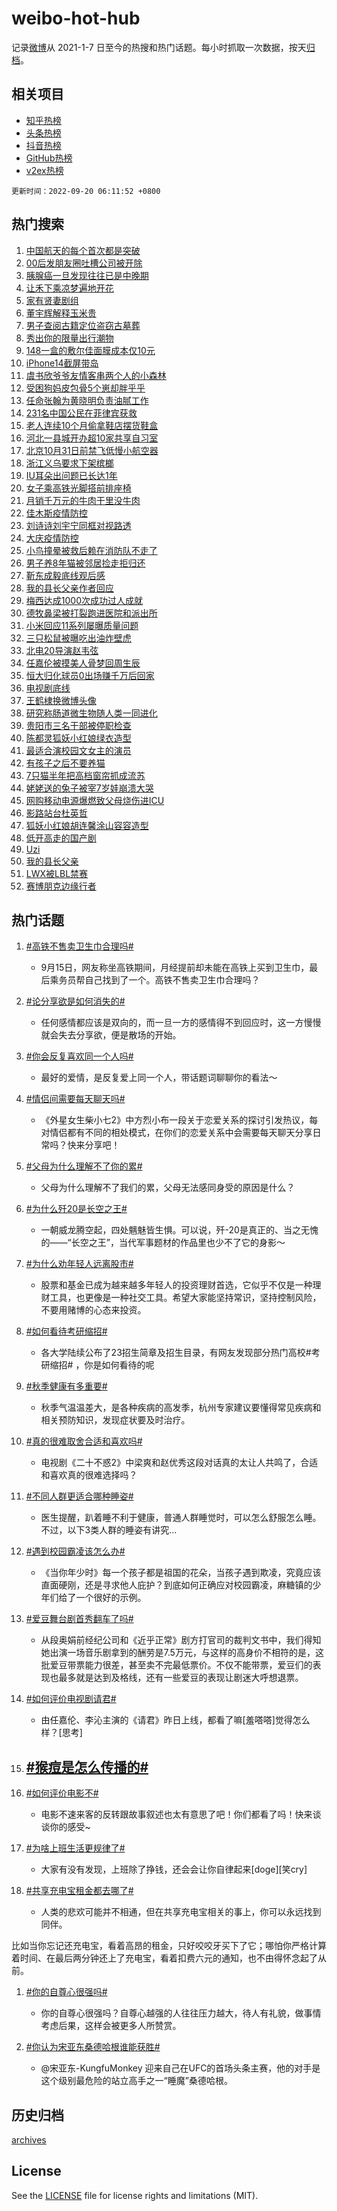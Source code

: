 # weibo-hot-hub

记录[微博](https://www.weibo.com)从 2021-1-7 日至今的热搜和热门话题。每小时抓取一次数据，按天[归档](archives)。

## 相关项目

- [知乎热榜](https://github.com/lonnyzhang423/zhihu-hot-hub)
- [头条热榜](https://github.com/lonnyzhang423/toutiao-hot-hub)
- [抖音热榜](https://github.com/lonnyzhang423/douyin-hot-hub)
- [GitHub热榜](https://github.com/lonnyzhang423/github-hot-hub)
- [v2ex热榜](https://github.com/lonnyzhang423/v2ex-hot-hub)


`更新时间：2022-09-20 06:11:52 +0800`

## 热门搜索

1. [中国航天的每个首次都是突破](https://m.weibo.cn/search?containerid=100103type%3D1%26t%3D10%26q%3D%23%E4%B8%AD%E5%9B%BD%E8%88%AA%E5%A4%A9%E7%9A%84%E6%AF%8F%E4%B8%AA%E9%A6%96%E6%AC%A1%E9%83%BD%E6%98%AF%E7%AA%81%E7%A0%B4%23&stream_entry_id=51&isnewpage=1&extparam=seat%3D1%26dgr%3D0%26cate%3D10103%26filter_type%3Drealtimehot%26pos%3D0%26c_type%3D51%26display_time%3D1663625511%26pre_seqid%3D16636255115120234776356&luicode=10000011&lfid=106003type%253D25%2526t%253D3%2526disable_hot%253D1%2526filter_type%253Drealtimehot)
1. [00后发朋友圈吐槽公司被开除](https://m.weibo.cn/search?containerid=100103type%3D1%26t%3D10%26q%3D%2300%E5%90%8E%E5%8F%91%E6%9C%8B%E5%8F%8B%E5%9C%88%E5%90%90%E6%A7%BD%E5%85%AC%E5%8F%B8%E8%A2%AB%E5%BC%80%E9%99%A4%23&stream_entry_id=31&isnewpage=1&extparam=seat%3D1%26dgr%3D0%26cate%3D0%26flag%3D0%26band_rank%3D1%26filter_type%3Drealtimehot%26pos%3D0%26lcate%3D5001%26q%3D%252300%25E5%2590%258E%25E5%258F%2591%25E6%259C%258B%25E5%258F%258B%25E5%259C%2588%25E5%2590%2590%25E6%25A7%25BD%25E5%2585%25AC%25E5%258F%25B8%25E8%25A2%25AB%25E5%25BC%2580%25E9%2599%25A4%2523%26c_type%3D31%26realpos%3D1%26display_time%3D1663625511%26pre_seqid%3D16636255115120234776356&luicode=10000011&lfid=106003type%253D25%2526t%253D3%2526disable_hot%253D1%2526filter_type%253Drealtimehot)
1. [胰腺癌一旦发现往往已是中晚期](https://m.weibo.cn/search?containerid=100103type%3D1%26t%3D10%26q%3D%23%E8%83%B0%E8%85%BA%E7%99%8C%E4%B8%80%E6%97%A6%E5%8F%91%E7%8E%B0%E5%BE%80%E5%BE%80%E5%B7%B2%E6%98%AF%E4%B8%AD%E6%99%9A%E6%9C%9F%23&stream_entry_id=31&isnewpage=1&extparam=seat%3D1%26dgr%3D0%26cate%3D0%26flag%3D0%26band_rank%3D2%26filter_type%3Drealtimehot%26pos%3D1%26lcate%3D5001%26q%3D%2523%25E8%2583%25B0%25E8%2585%25BA%25E7%2599%258C%25E4%25B8%2580%25E6%2597%25A6%25E5%258F%2591%25E7%258E%25B0%25E5%25BE%2580%25E5%25BE%2580%25E5%25B7%25B2%25E6%2598%25AF%25E4%25B8%25AD%25E6%2599%259A%25E6%259C%259F%2523%26c_type%3D31%26realpos%3D2%26display_time%3D1663625511%26pre_seqid%3D16636255115120234776356&luicode=10000011&lfid=106003type%253D25%2526t%253D3%2526disable_hot%253D1%2526filter_type%253Drealtimehot)
1. [让禾下乘凉梦遍地开花](https://m.weibo.cn/search?containerid=100103type%3D1%26t%3D10%26q%3D%23%E8%AE%A9%E7%A6%BE%E4%B8%8B%E4%B9%98%E5%87%89%E6%A2%A6%E9%81%8D%E5%9C%B0%E5%BC%80%E8%8A%B1%23&stream_entry_id=31&isnewpage=1&extparam=seat%3D1%26dgr%3D0%26cate%3D0%26flag%3D0%26band_rank%3D3%26filter_type%3Drealtimehot%26pos%3D2%26lcate%3D5001%26q%3D%2523%25E8%25AE%25A9%25E7%25A6%25BE%25E4%25B8%258B%25E4%25B9%2598%25E5%2587%2589%25E6%25A2%25A6%25E9%2581%258D%25E5%259C%25B0%25E5%25BC%2580%25E8%258A%25B1%2523%26c_type%3D31%26realpos%3D3%26display_time%3D1663625511%26pre_seqid%3D16636255115120234776356&luicode=10000011&lfid=106003type%253D25%2526t%253D3%2526disable_hot%253D1%2526filter_type%253Drealtimehot)
1. [家有贤妻剧组](https://m.weibo.cn/search?containerid=100103type%3D1%26t%3D10%26q%3D%E5%AE%B6%E6%9C%89%E8%B4%A4%E5%A6%BB%E5%89%A7%E7%BB%84&stream_entry_id=31&isnewpage=1&extparam=seat%3D1%26dgr%3D0%26cate%3D0%26flag%3D1%26band_rank%3D4%26filter_type%3Drealtimehot%26pos%3D3%26lcate%3D5001%26q%3D%25E5%25AE%25B6%25E6%259C%2589%25E8%25B4%25A4%25E5%25A6%25BB%25E5%2589%25A7%25E7%25BB%2584%26c_type%3D31%26realpos%3D4%26display_time%3D1663625511%26pre_seqid%3D16636255115120234776356&luicode=10000011&lfid=106003type%253D25%2526t%253D3%2526disable_hot%253D1%2526filter_type%253Drealtimehot)
1. [董宇辉解释玉米贵](https://m.weibo.cn/search?containerid=100103type%3D1%26t%3D10%26q%3D%23%E8%91%A3%E5%AE%87%E8%BE%89%E8%A7%A3%E9%87%8A%E7%8E%89%E7%B1%B3%E8%B4%B5%23&stream_entry_id=31&isnewpage=1&extparam=seat%3D1%26dgr%3D0%26cate%3D0%26flag%3D0%26band_rank%3D5%26filter_type%3Drealtimehot%26pos%3D4%26lcate%3D5001%26q%3D%2523%25E8%2591%25A3%25E5%25AE%2587%25E8%25BE%2589%25E8%25A7%25A3%25E9%2587%258A%25E7%258E%2589%25E7%25B1%25B3%25E8%25B4%25B5%2523%26c_type%3D31%26realpos%3D5%26display_time%3D1663625511%26pre_seqid%3D16636255115120234776356&luicode=10000011&lfid=106003type%253D25%2526t%253D3%2526disable_hot%253D1%2526filter_type%253Drealtimehot)
1. [男子查阅古籍定位盗窃古墓葬](https://m.weibo.cn/search?containerid=100103type%3D1%26t%3D10%26q%3D%23%E7%94%B7%E5%AD%90%E6%9F%A5%E9%98%85%E5%8F%A4%E7%B1%8D%E5%AE%9A%E4%BD%8D%E7%9B%97%E7%AA%83%E5%8F%A4%E5%A2%93%E8%91%AC%23&stream_entry_id=31&isnewpage=1&extparam=seat%3D1%26dgr%3D0%26cate%3D0%26flag%3D0%26band_rank%3D6%26filter_type%3Drealtimehot%26pos%3D5%26lcate%3D5001%26q%3D%2523%25E7%2594%25B7%25E5%25AD%2590%25E6%259F%25A5%25E9%2598%2585%25E5%258F%25A4%25E7%25B1%258D%25E5%25AE%259A%25E4%25BD%258D%25E7%259B%2597%25E7%25AA%2583%25E5%258F%25A4%25E5%25A2%2593%25E8%2591%25AC%2523%26c_type%3D31%26realpos%3D6%26display_time%3D1663625511%26pre_seqid%3D16636255115120234776356&luicode=10000011&lfid=106003type%253D25%2526t%253D3%2526disable_hot%253D1%2526filter_type%253Drealtimehot)
1. [秀出你的限量出行潮物](https://m.weibo.cn/search?containerid=100103type%3D1%26t%3D10%26q%3D%23%E7%A7%80%E5%87%BA%E4%BD%A0%E7%9A%84%E9%99%90%E9%87%8F%E5%87%BA%E8%A1%8C%E6%BD%AE%E7%89%A9%23&stream_entry_id=31&isnewpage=1&extparam=seat%3D1%26dgr%3D0%26cate%3D0%26band_rank%3D7%26topic_ad%3D1%26pos%3D6%26lcate%3D5001%26adid%3D165752%26filter_type%3Drealtimehot%26q%3D%2523%25E7%25A7%2580%25E5%2587%25BA%25E4%25BD%25A0%25E7%259A%2584%25E9%2599%2590%25E9%2587%258F%25E5%2587%25BA%25E8%25A1%258C%25E6%25BD%25AE%25E7%2589%25A9%2523%26c_type%3D31%26display_time%3D1663625511%26pre_seqid%3D16636255115120234776356&luicode=10000011&lfid=106003type%253D25%2526t%253D3%2526disable_hot%253D1%2526filter_type%253Drealtimehot)
1. [148一盒的敷尔佳面膜成本仅10元](https://m.weibo.cn/search?containerid=100103type%3D1%26t%3D10%26q%3D%23148%E4%B8%80%E7%9B%92%E7%9A%84%E6%95%B7%E5%B0%94%E4%BD%B3%E9%9D%A2%E8%86%9C%E6%88%90%E6%9C%AC%E4%BB%8510%E5%85%83%23&stream_entry_id=31&isnewpage=1&extparam=seat%3D1%26dgr%3D0%26cate%3D0%26flag%3D0%26band_rank%3D7%26filter_type%3Drealtimehot%26pos%3D7%26lcate%3D5001%26q%3D%2523148%25E4%25B8%2580%25E7%259B%2592%25E7%259A%2584%25E6%2595%25B7%25E5%25B0%2594%25E4%25BD%25B3%25E9%259D%25A2%25E8%2586%259C%25E6%2588%2590%25E6%259C%25AC%25E4%25BB%258510%25E5%2585%2583%2523%26c_type%3D31%26realpos%3D7%26display_time%3D1663625511%26pre_seqid%3D16636255115120234776356&luicode=10000011&lfid=106003type%253D25%2526t%253D3%2526disable_hot%253D1%2526filter_type%253Drealtimehot)
1. [iPhone14截屏带岛](https://m.weibo.cn/search?containerid=100103type%3D1%26t%3D10%26q%3D%23iPhone14%E6%88%AA%E5%B1%8F%E5%B8%A6%E5%B2%9B%23&stream_entry_id=31&isnewpage=1&extparam=seat%3D1%26dgr%3D0%26cate%3D0%26flag%3D0%26band_rank%3D8%26filter_type%3Drealtimehot%26pos%3D8%26lcate%3D5001%26q%3D%2523iPhone14%25E6%2588%25AA%25E5%25B1%258F%25E5%25B8%25A6%25E5%25B2%259B%2523%26c_type%3D31%26realpos%3D8%26display_time%3D1663625511%26pre_seqid%3D16636255115120234776356&luicode=10000011&lfid=106003type%253D25%2526t%253D3%2526disable_hot%253D1%2526filter_type%253Drealtimehot)
1. [虞书欣爷爷友情客串两个人的小森林](https://m.weibo.cn/search?containerid=100103type%3D1%26t%3D10%26q%3D%23%E8%99%9E%E4%B9%A6%E6%AC%A3%E7%88%B7%E7%88%B7%E5%8F%8B%E6%83%85%E5%AE%A2%E4%B8%B2%E4%B8%A4%E4%B8%AA%E4%BA%BA%E7%9A%84%E5%B0%8F%E6%A3%AE%E6%9E%97%23&stream_entry_id=31&isnewpage=1&extparam=seat%3D1%26dgr%3D0%26cate%3D0%26flag%3D0%26band_rank%3D9%26filter_type%3Drealtimehot%26pos%3D9%26lcate%3D5001%26q%3D%2523%25E8%2599%259E%25E4%25B9%25A6%25E6%25AC%25A3%25E7%2588%25B7%25E7%2588%25B7%25E5%258F%258B%25E6%2583%2585%25E5%25AE%25A2%25E4%25B8%25B2%25E4%25B8%25A4%25E4%25B8%25AA%25E4%25BA%25BA%25E7%259A%2584%25E5%25B0%258F%25E6%25A3%25AE%25E6%259E%2597%2523%26c_type%3D31%26realpos%3D9%26display_time%3D1663625511%26pre_seqid%3D16636255115120234776356&luicode=10000011&lfid=106003type%253D25%2526t%253D3%2526disable_hot%253D1%2526filter_type%253Drealtimehot)
1. [受困狗妈皮包骨5个崽却胖乎乎](https://m.weibo.cn/search?containerid=100103type%3D1%26t%3D10%26q%3D%23%E5%8F%97%E5%9B%B0%E7%8B%97%E5%A6%88%E7%9A%AE%E5%8C%85%E9%AA%A85%E4%B8%AA%E5%B4%BD%E5%8D%B4%E8%83%96%E4%B9%8E%E4%B9%8E%23&stream_entry_id=31&isnewpage=1&extparam=seat%3D1%26dgr%3D0%26cate%3D0%26flag%3D0%26band_rank%3D10%26filter_type%3Drealtimehot%26pos%3D10%26lcate%3D5001%26q%3D%2523%25E5%258F%2597%25E5%259B%25B0%25E7%258B%2597%25E5%25A6%2588%25E7%259A%25AE%25E5%258C%2585%25E9%25AA%25A85%25E4%25B8%25AA%25E5%25B4%25BD%25E5%258D%25B4%25E8%2583%2596%25E4%25B9%258E%25E4%25B9%258E%2523%26c_type%3D31%26realpos%3D10%26display_time%3D1663625511%26pre_seqid%3D16636255115120234776356&luicode=10000011&lfid=106003type%253D25%2526t%253D3%2526disable_hot%253D1%2526filter_type%253Drealtimehot)
1. [任命张翰为黄晓明负责油腻工作](https://m.weibo.cn/search?containerid=100103type%3D1%26t%3D10%26q%3D%E4%BB%BB%E5%91%BD%E5%BC%A0%E7%BF%B0%E4%B8%BA%E9%BB%84%E6%99%93%E6%98%8E%E8%B4%9F%E8%B4%A3%E6%B2%B9%E8%85%BB%E5%B7%A5%E4%BD%9C&stream_entry_id=31&isnewpage=1&extparam=seat%3D1%26dgr%3D0%26cate%3D0%26flag%3D0%26band_rank%3D11%26filter_type%3Drealtimehot%26pos%3D11%26lcate%3D5001%26q%3D%25E4%25BB%25BB%25E5%2591%25BD%25E5%25BC%25A0%25E7%25BF%25B0%25E4%25B8%25BA%25E9%25BB%2584%25E6%2599%2593%25E6%2598%258E%25E8%25B4%259F%25E8%25B4%25A3%25E6%25B2%25B9%25E8%2585%25BB%25E5%25B7%25A5%25E4%25BD%259C%26c_type%3D31%26realpos%3D11%26display_time%3D1663625511%26pre_seqid%3D16636255115120234776356&luicode=10000011&lfid=106003type%253D25%2526t%253D3%2526disable_hot%253D1%2526filter_type%253Drealtimehot)
1. [231名中国公民在菲律宾获救](https://m.weibo.cn/search?containerid=100103type%3D1%26t%3D10%26q%3D%23231%E5%90%8D%E4%B8%AD%E5%9B%BD%E5%85%AC%E6%B0%91%E5%9C%A8%E8%8F%B2%E5%BE%8B%E5%AE%BE%E8%8E%B7%E6%95%91%23&stream_entry_id=31&isnewpage=1&extparam=seat%3D1%26dgr%3D0%26cate%3D0%26flag%3D0%26band_rank%3D12%26filter_type%3Drealtimehot%26pos%3D12%26lcate%3D5001%26q%3D%2523231%25E5%2590%258D%25E4%25B8%25AD%25E5%259B%25BD%25E5%2585%25AC%25E6%25B0%2591%25E5%259C%25A8%25E8%258F%25B2%25E5%25BE%258B%25E5%25AE%25BE%25E8%258E%25B7%25E6%2595%2591%2523%26c_type%3D31%26realpos%3D12%26display_time%3D1663625511%26pre_seqid%3D16636255115120234776356&luicode=10000011&lfid=106003type%253D25%2526t%253D3%2526disable_hot%253D1%2526filter_type%253Drealtimehot)
1. [老人连续10个月偷拿鞋店摆货鞋盒](https://m.weibo.cn/search?containerid=100103type%3D1%26t%3D10%26q%3D%23%E8%80%81%E4%BA%BA%E8%BF%9E%E7%BB%AD10%E4%B8%AA%E6%9C%88%E5%81%B7%E6%8B%BF%E9%9E%8B%E5%BA%97%E6%91%86%E8%B4%A7%E9%9E%8B%E7%9B%92%23&stream_entry_id=31&isnewpage=1&extparam=seat%3D1%26dgr%3D0%26cate%3D0%26flag%3D0%26band_rank%3D13%26filter_type%3Drealtimehot%26pos%3D13%26lcate%3D5001%26q%3D%2523%25E8%2580%2581%25E4%25BA%25BA%25E8%25BF%259E%25E7%25BB%25AD10%25E4%25B8%25AA%25E6%259C%2588%25E5%2581%25B7%25E6%258B%25BF%25E9%259E%258B%25E5%25BA%2597%25E6%2591%2586%25E8%25B4%25A7%25E9%259E%258B%25E7%259B%2592%2523%26c_type%3D31%26realpos%3D13%26display_time%3D1663625511%26pre_seqid%3D16636255115120234776356&luicode=10000011&lfid=106003type%253D25%2526t%253D3%2526disable_hot%253D1%2526filter_type%253Drealtimehot)
1. [河北一县城开办超10家共享自习室](https://m.weibo.cn/search?containerid=100103type%3D1%26t%3D10%26q%3D%23%E6%B2%B3%E5%8C%97%E4%B8%80%E5%8E%BF%E5%9F%8E%E5%BC%80%E5%8A%9E%E8%B6%8510%E5%AE%B6%E5%85%B1%E4%BA%AB%E8%87%AA%E4%B9%A0%E5%AE%A4%23&stream_entry_id=31&isnewpage=1&extparam=seat%3D1%26dgr%3D0%26cate%3D0%26flag%3D1%26band_rank%3D14%26filter_type%3Drealtimehot%26pos%3D14%26lcate%3D5001%26q%3D%2523%25E6%25B2%25B3%25E5%258C%2597%25E4%25B8%2580%25E5%258E%25BF%25E5%259F%258E%25E5%25BC%2580%25E5%258A%259E%25E8%25B6%258510%25E5%25AE%25B6%25E5%2585%25B1%25E4%25BA%25AB%25E8%2587%25AA%25E4%25B9%25A0%25E5%25AE%25A4%2523%26c_type%3D31%26realpos%3D14%26display_time%3D1663625511%26pre_seqid%3D16636255115120234776356&luicode=10000011&lfid=106003type%253D25%2526t%253D3%2526disable_hot%253D1%2526filter_type%253Drealtimehot)
1. [北京10月31日前禁飞低慢小航空器](https://m.weibo.cn/search?containerid=100103type%3D1%26t%3D10%26q%3D%23%E5%8C%97%E4%BA%AC10%E6%9C%8831%E6%97%A5%E5%89%8D%E7%A6%81%E9%A3%9E%E4%BD%8E%E6%85%A2%E5%B0%8F%E8%88%AA%E7%A9%BA%E5%99%A8%23&stream_entry_id=31&isnewpage=1&extparam=seat%3D1%26dgr%3D0%26cate%3D0%26flag%3D0%26band_rank%3D15%26filter_type%3Drealtimehot%26pos%3D15%26lcate%3D5001%26q%3D%2523%25E5%258C%2597%25E4%25BA%25AC10%25E6%259C%258831%25E6%2597%25A5%25E5%2589%258D%25E7%25A6%2581%25E9%25A3%259E%25E4%25BD%258E%25E6%2585%25A2%25E5%25B0%258F%25E8%2588%25AA%25E7%25A9%25BA%25E5%2599%25A8%2523%26c_type%3D31%26realpos%3D15%26display_time%3D1663625511%26pre_seqid%3D16636255115120234776356&luicode=10000011&lfid=106003type%253D25%2526t%253D3%2526disable_hot%253D1%2526filter_type%253Drealtimehot)
1. [浙江义乌要求下架槟榔](https://m.weibo.cn/search?containerid=100103type%3D1%26t%3D10%26q%3D%23%E6%B5%99%E6%B1%9F%E4%B9%89%E4%B9%8C%E8%A6%81%E6%B1%82%E4%B8%8B%E6%9E%B6%E6%A7%9F%E6%A6%94%23&stream_entry_id=31&isnewpage=1&extparam=seat%3D1%26dgr%3D0%26cate%3D0%26flag%3D0%26band_rank%3D16%26filter_type%3Drealtimehot%26pos%3D16%26lcate%3D5001%26q%3D%2523%25E6%25B5%2599%25E6%25B1%259F%25E4%25B9%2589%25E4%25B9%258C%25E8%25A6%2581%25E6%25B1%2582%25E4%25B8%258B%25E6%259E%25B6%25E6%25A7%259F%25E6%25A6%2594%2523%26c_type%3D31%26realpos%3D16%26display_time%3D1663625511%26pre_seqid%3D16636255115120234776356&luicode=10000011&lfid=106003type%253D25%2526t%253D3%2526disable_hot%253D1%2526filter_type%253Drealtimehot)
1. [IU耳朵出问题已长达1年](https://m.weibo.cn/search?containerid=100103type%3D1%26t%3D10%26q%3D%23IU%E8%80%B3%E6%9C%B5%E5%87%BA%E9%97%AE%E9%A2%98%E5%B7%B2%E9%95%BF%E8%BE%BE1%E5%B9%B4%23&stream_entry_id=31&isnewpage=1&extparam=seat%3D1%26dgr%3D0%26cate%3D0%26flag%3D0%26band_rank%3D17%26filter_type%3Drealtimehot%26pos%3D17%26lcate%3D5001%26q%3D%2523IU%25E8%2580%25B3%25E6%259C%25B5%25E5%2587%25BA%25E9%2597%25AE%25E9%25A2%2598%25E5%25B7%25B2%25E9%2595%25BF%25E8%25BE%25BE1%25E5%25B9%25B4%2523%26c_type%3D31%26realpos%3D17%26display_time%3D1663625511%26pre_seqid%3D16636255115120234776356&luicode=10000011&lfid=106003type%253D25%2526t%253D3%2526disable_hot%253D1%2526filter_type%253Drealtimehot)
1. [女子乘高铁光脚搭前排座椅](https://m.weibo.cn/search?containerid=100103type%3D1%26t%3D10%26q%3D%23%E5%A5%B3%E5%AD%90%E4%B9%98%E9%AB%98%E9%93%81%E5%85%89%E8%84%9A%E6%90%AD%E5%89%8D%E6%8E%92%E5%BA%A7%E6%A4%85%23&stream_entry_id=31&isnewpage=1&extparam=seat%3D1%26dgr%3D0%26cate%3D0%26flag%3D0%26band_rank%3D18%26filter_type%3Drealtimehot%26pos%3D18%26lcate%3D5001%26q%3D%2523%25E5%25A5%25B3%25E5%25AD%2590%25E4%25B9%2598%25E9%25AB%2598%25E9%2593%2581%25E5%2585%2589%25E8%2584%259A%25E6%2590%25AD%25E5%2589%258D%25E6%258E%2592%25E5%25BA%25A7%25E6%25A4%2585%2523%26c_type%3D31%26realpos%3D18%26display_time%3D1663625511%26pre_seqid%3D16636255115120234776356&luicode=10000011&lfid=106003type%253D25%2526t%253D3%2526disable_hot%253D1%2526filter_type%253Drealtimehot)
1. [月销千万元的牛肉干里没牛肉](https://m.weibo.cn/search?containerid=100103type%3D1%26t%3D10%26q%3D%23%E6%9C%88%E9%94%80%E5%8D%83%E4%B8%87%E5%85%83%E7%9A%84%E7%89%9B%E8%82%89%E5%B9%B2%E9%87%8C%E6%B2%A1%E7%89%9B%E8%82%89%23&stream_entry_id=31&isnewpage=1&extparam=seat%3D1%26dgr%3D0%26cate%3D0%26flag%3D0%26band_rank%3D19%26filter_type%3Drealtimehot%26pos%3D19%26lcate%3D5001%26q%3D%2523%25E6%259C%2588%25E9%2594%2580%25E5%258D%2583%25E4%25B8%2587%25E5%2585%2583%25E7%259A%2584%25E7%2589%259B%25E8%2582%2589%25E5%25B9%25B2%25E9%2587%258C%25E6%25B2%25A1%25E7%2589%259B%25E8%2582%2589%2523%26c_type%3D31%26realpos%3D19%26display_time%3D1663625511%26pre_seqid%3D16636255115120234776356&luicode=10000011&lfid=106003type%253D25%2526t%253D3%2526disable_hot%253D1%2526filter_type%253Drealtimehot)
1. [佳木斯疫情防控](https://m.weibo.cn/search?containerid=100103type%3D1%26t%3D10%26q%3D%E4%BD%B3%E6%9C%A8%E6%96%AF%E7%96%AB%E6%83%85%E9%98%B2%E6%8E%A7&stream_entry_id=31&isnewpage=1&extparam=seat%3D1%26dgr%3D0%26cate%3D0%26flag%3D1%26band_rank%3D20%26filter_type%3Drealtimehot%26pos%3D20%26lcate%3D5001%26q%3D%25E4%25BD%25B3%25E6%259C%25A8%25E6%2596%25AF%25E7%2596%25AB%25E6%2583%2585%25E9%2598%25B2%25E6%258E%25A7%26c_type%3D31%26realpos%3D20%26display_time%3D1663625511%26pre_seqid%3D16636255115120234776356&luicode=10000011&lfid=106003type%253D25%2526t%253D3%2526disable_hot%253D1%2526filter_type%253Drealtimehot)
1. [刘诗诗刘宇宁同框对视路透](https://m.weibo.cn/search?containerid=100103type%3D1%26t%3D10%26q%3D%23%E5%88%98%E8%AF%97%E8%AF%97%E5%88%98%E5%AE%87%E5%AE%81%E5%90%8C%E6%A1%86%E5%AF%B9%E8%A7%86%E8%B7%AF%E9%80%8F%23&stream_entry_id=31&isnewpage=1&extparam=seat%3D1%26dgr%3D0%26cate%3D0%26flag%3D0%26band_rank%3D21%26filter_type%3Drealtimehot%26pos%3D21%26lcate%3D5001%26q%3D%2523%25E5%2588%2598%25E8%25AF%2597%25E8%25AF%2597%25E5%2588%2598%25E5%25AE%2587%25E5%25AE%2581%25E5%2590%258C%25E6%25A1%2586%25E5%25AF%25B9%25E8%25A7%2586%25E8%25B7%25AF%25E9%2580%258F%2523%26c_type%3D31%26realpos%3D21%26display_time%3D1663625511%26pre_seqid%3D16636255115120234776356&luicode=10000011&lfid=106003type%253D25%2526t%253D3%2526disable_hot%253D1%2526filter_type%253Drealtimehot)
1. [大庆疫情防控](https://m.weibo.cn/search?containerid=100103type%3D1%26t%3D10%26q%3D%E5%A4%A7%E5%BA%86%E7%96%AB%E6%83%85%E9%98%B2%E6%8E%A7&stream_entry_id=31&isnewpage=1&extparam=seat%3D1%26dgr%3D0%26cate%3D0%26flag%3D0%26band_rank%3D22%26filter_type%3Drealtimehot%26pos%3D22%26lcate%3D5001%26q%3D%25E5%25A4%25A7%25E5%25BA%2586%25E7%2596%25AB%25E6%2583%2585%25E9%2598%25B2%25E6%258E%25A7%26c_type%3D31%26realpos%3D22%26display_time%3D1663625511%26pre_seqid%3D16636255115120234776356&luicode=10000011&lfid=106003type%253D25%2526t%253D3%2526disable_hot%253D1%2526filter_type%253Drealtimehot)
1. [小鸟撞晕被救后赖在消防队不走了](https://m.weibo.cn/search?containerid=100103type%3D1%26t%3D10%26q%3D%23%E5%B0%8F%E9%B8%9F%E6%92%9E%E6%99%95%E8%A2%AB%E6%95%91%E5%90%8E%E8%B5%96%E5%9C%A8%E6%B6%88%E9%98%B2%E9%98%9F%E4%B8%8D%E8%B5%B0%E4%BA%86%23&stream_entry_id=31&isnewpage=1&extparam=seat%3D1%26dgr%3D0%26cate%3D0%26flag%3D0%26band_rank%3D23%26filter_type%3Drealtimehot%26pos%3D23%26lcate%3D5001%26q%3D%2523%25E5%25B0%258F%25E9%25B8%259F%25E6%2592%259E%25E6%2599%2595%25E8%25A2%25AB%25E6%2595%2591%25E5%2590%258E%25E8%25B5%2596%25E5%259C%25A8%25E6%25B6%2588%25E9%2598%25B2%25E9%2598%259F%25E4%25B8%258D%25E8%25B5%25B0%25E4%25BA%2586%2523%26c_type%3D31%26realpos%3D23%26display_time%3D1663625511%26pre_seqid%3D16636255115120234776356&luicode=10000011&lfid=106003type%253D25%2526t%253D3%2526disable_hot%253D1%2526filter_type%253Drealtimehot)
1. [男子养8年猫被邻居捡走拒归还](https://m.weibo.cn/search?containerid=100103type%3D1%26t%3D10%26q%3D%23%E7%94%B7%E5%AD%90%E5%85%BB8%E5%B9%B4%E7%8C%AB%E8%A2%AB%E9%82%BB%E5%B1%85%E6%8D%A1%E8%B5%B0%E6%8B%92%E5%BD%92%E8%BF%98%23&stream_entry_id=31&isnewpage=1&extparam=seat%3D1%26dgr%3D0%26cate%3D0%26flag%3D0%26band_rank%3D24%26filter_type%3Drealtimehot%26pos%3D24%26lcate%3D5001%26q%3D%2523%25E7%2594%25B7%25E5%25AD%2590%25E5%2585%25BB8%25E5%25B9%25B4%25E7%258C%25AB%25E8%25A2%25AB%25E9%2582%25BB%25E5%25B1%2585%25E6%258D%25A1%25E8%25B5%25B0%25E6%258B%2592%25E5%25BD%2592%25E8%25BF%2598%2523%26c_type%3D31%26realpos%3D24%26display_time%3D1663625511%26pre_seqid%3D16636255115120234776356&luicode=10000011&lfid=106003type%253D25%2526t%253D3%2526disable_hot%253D1%2526filter_type%253Drealtimehot)
1. [靳东成毅底线观后感](https://m.weibo.cn/search?containerid=100103type%3D1%26t%3D10%26q%3D%23%E9%9D%B3%E4%B8%9C%E6%88%90%E6%AF%85%E5%BA%95%E7%BA%BF%E8%A7%82%E5%90%8E%E6%84%9F%23&stream_entry_id=31&isnewpage=1&extparam=seat%3D1%26dgr%3D0%26cate%3D0%26flag%3D0%26band_rank%3D25%26filter_type%3Drealtimehot%26pos%3D25%26lcate%3D5001%26q%3D%2523%25E9%259D%25B3%25E4%25B8%259C%25E6%2588%2590%25E6%25AF%2585%25E5%25BA%2595%25E7%25BA%25BF%25E8%25A7%2582%25E5%2590%258E%25E6%2584%259F%2523%26c_type%3D31%26realpos%3D25%26display_time%3D1663625511%26pre_seqid%3D16636255115120234776356&luicode=10000011&lfid=106003type%253D25%2526t%253D3%2526disable_hot%253D1%2526filter_type%253Drealtimehot)
1. [我的县长父亲作者回应](https://m.weibo.cn/search?containerid=100103type%3D1%26t%3D10%26q%3D%23%E6%88%91%E7%9A%84%E5%8E%BF%E9%95%BF%E7%88%B6%E4%BA%B2%E4%BD%9C%E8%80%85%E5%9B%9E%E5%BA%94%23&stream_entry_id=31&isnewpage=1&extparam=seat%3D1%26dgr%3D0%26cate%3D0%26flag%3D0%26band_rank%3D26%26filter_type%3Drealtimehot%26pos%3D26%26lcate%3D5001%26q%3D%2523%25E6%2588%2591%25E7%259A%2584%25E5%258E%25BF%25E9%2595%25BF%25E7%2588%25B6%25E4%25BA%25B2%25E4%25BD%259C%25E8%2580%2585%25E5%259B%259E%25E5%25BA%2594%2523%26c_type%3D31%26realpos%3D26%26display_time%3D1663625511%26pre_seqid%3D16636255115120234776356&luicode=10000011&lfid=106003type%253D25%2526t%253D3%2526disable_hot%253D1%2526filter_type%253Drealtimehot)
1. [梅西达成1000次成功过人成就](https://m.weibo.cn/search?containerid=100103type%3D1%26t%3D10%26q%3D%23%E6%A2%85%E8%A5%BF%E8%BE%BE%E6%88%901000%E6%AC%A1%E6%88%90%E5%8A%9F%E8%BF%87%E4%BA%BA%E6%88%90%E5%B0%B1%23&stream_entry_id=31&isnewpage=1&extparam=seat%3D1%26dgr%3D0%26cate%3D0%26flag%3D1%26band_rank%3D27%26filter_type%3Drealtimehot%26pos%3D27%26lcate%3D5001%26q%3D%2523%25E6%25A2%2585%25E8%25A5%25BF%25E8%25BE%25BE%25E6%2588%25901000%25E6%25AC%25A1%25E6%2588%2590%25E5%258A%259F%25E8%25BF%2587%25E4%25BA%25BA%25E6%2588%2590%25E5%25B0%25B1%2523%26c_type%3D31%26realpos%3D27%26display_time%3D1663625511%26pre_seqid%3D16636255115120234776356&luicode=10000011&lfid=106003type%253D25%2526t%253D3%2526disable_hot%253D1%2526filter_type%253Drealtimehot)
1. [德牧鼻梁被打裂跑进医院和派出所](https://m.weibo.cn/search?containerid=100103type%3D1%26t%3D10%26q%3D%23%E5%BE%B7%E7%89%A7%E9%BC%BB%E6%A2%81%E8%A2%AB%E6%89%93%E8%A3%82%E8%B7%91%E8%BF%9B%E5%8C%BB%E9%99%A2%E5%92%8C%E6%B4%BE%E5%87%BA%E6%89%80%23&stream_entry_id=31&isnewpage=1&extparam=seat%3D1%26dgr%3D0%26cate%3D0%26flag%3D0%26band_rank%3D28%26filter_type%3Drealtimehot%26pos%3D28%26lcate%3D5001%26q%3D%2523%25E5%25BE%25B7%25E7%2589%25A7%25E9%25BC%25BB%25E6%25A2%2581%25E8%25A2%25AB%25E6%2589%2593%25E8%25A3%2582%25E8%25B7%2591%25E8%25BF%259B%25E5%258C%25BB%25E9%2599%25A2%25E5%2592%258C%25E6%25B4%25BE%25E5%2587%25BA%25E6%2589%2580%2523%26c_type%3D31%26realpos%3D28%26display_time%3D1663625511%26pre_seqid%3D16636255115120234776356&luicode=10000011&lfid=106003type%253D25%2526t%253D3%2526disable_hot%253D1%2526filter_type%253Drealtimehot)
1. [小米回应11系列屡曝质量问题](https://m.weibo.cn/search?containerid=100103type%3D1%26t%3D10%26q%3D%23%E5%B0%8F%E7%B1%B3%E5%9B%9E%E5%BA%9411%E7%B3%BB%E5%88%97%E5%B1%A1%E6%9B%9D%E8%B4%A8%E9%87%8F%E9%97%AE%E9%A2%98%23&stream_entry_id=31&isnewpage=1&extparam=seat%3D1%26dgr%3D0%26cate%3D0%26flag%3D0%26band_rank%3D29%26filter_type%3Drealtimehot%26pos%3D29%26lcate%3D5001%26q%3D%2523%25E5%25B0%258F%25E7%25B1%25B3%25E5%259B%259E%25E5%25BA%259411%25E7%25B3%25BB%25E5%2588%2597%25E5%25B1%25A1%25E6%259B%259D%25E8%25B4%25A8%25E9%2587%258F%25E9%2597%25AE%25E9%25A2%2598%2523%26c_type%3D31%26realpos%3D29%26display_time%3D1663625511%26pre_seqid%3D16636255115120234776356&luicode=10000011&lfid=106003type%253D25%2526t%253D3%2526disable_hot%253D1%2526filter_type%253Drealtimehot)
1. [三只松鼠被曝吃出油炸壁虎](https://m.weibo.cn/search?containerid=100103type%3D1%26t%3D10%26q%3D%23%E4%B8%89%E5%8F%AA%E6%9D%BE%E9%BC%A0%E8%A2%AB%E6%9B%9D%E5%90%83%E5%87%BA%E6%B2%B9%E7%82%B8%E5%A3%81%E8%99%8E%23&stream_entry_id=31&isnewpage=1&extparam=seat%3D1%26dgr%3D0%26cate%3D0%26flag%3D0%26band_rank%3D30%26filter_type%3Drealtimehot%26pos%3D30%26lcate%3D5001%26q%3D%2523%25E4%25B8%2589%25E5%258F%25AA%25E6%259D%25BE%25E9%25BC%25A0%25E8%25A2%25AB%25E6%259B%259D%25E5%2590%2583%25E5%2587%25BA%25E6%25B2%25B9%25E7%2582%25B8%25E5%25A3%2581%25E8%2599%258E%2523%26c_type%3D31%26realpos%3D30%26display_time%3D1663625511%26pre_seqid%3D16636255115120234776356&luicode=10000011&lfid=106003type%253D25%2526t%253D3%2526disable_hot%253D1%2526filter_type%253Drealtimehot)
1. [北电20导演赵韦弦](https://m.weibo.cn/search?containerid=100103type%3D1%26t%3D10%26q%3D%E5%8C%97%E7%94%B520%E5%AF%BC%E6%BC%94%E8%B5%B5%E9%9F%A6%E5%BC%A6&stream_entry_id=31&isnewpage=1&extparam=seat%3D1%26dgr%3D0%26cate%3D0%26flag%3D0%26band_rank%3D31%26filter_type%3Drealtimehot%26pos%3D31%26lcate%3D5001%26q%3D%25E5%258C%2597%25E7%2594%25B520%25E5%25AF%25BC%25E6%25BC%2594%25E8%25B5%25B5%25E9%259F%25A6%25E5%25BC%25A6%26c_type%3D31%26realpos%3D31%26display_time%3D1663625511%26pre_seqid%3D16636255115120234776356&luicode=10000011&lfid=106003type%253D25%2526t%253D3%2526disable_hot%253D1%2526filter_type%253Drealtimehot)
1. [任嘉伦被摸美人骨梦回周生辰](https://m.weibo.cn/search?containerid=100103type%3D1%26t%3D10%26q%3D%23%E4%BB%BB%E5%98%89%E4%BC%A6%E8%A2%AB%E6%91%B8%E7%BE%8E%E4%BA%BA%E9%AA%A8%E6%A2%A6%E5%9B%9E%E5%91%A8%E7%94%9F%E8%BE%B0%23&stream_entry_id=31&isnewpage=1&extparam=seat%3D1%26dgr%3D0%26cate%3D0%26flag%3D0%26band_rank%3D32%26filter_type%3Drealtimehot%26pos%3D32%26lcate%3D5001%26q%3D%2523%25E4%25BB%25BB%25E5%2598%2589%25E4%25BC%25A6%25E8%25A2%25AB%25E6%2591%25B8%25E7%25BE%258E%25E4%25BA%25BA%25E9%25AA%25A8%25E6%25A2%25A6%25E5%259B%259E%25E5%2591%25A8%25E7%2594%259F%25E8%25BE%25B0%2523%26c_type%3D31%26realpos%3D32%26display_time%3D1663625511%26pre_seqid%3D16636255115120234776356&luicode=10000011&lfid=106003type%253D25%2526t%253D3%2526disable_hot%253D1%2526filter_type%253Drealtimehot)
1. [恒大归化球员0出场赚千万后回家](https://m.weibo.cn/search?containerid=100103type%3D1%26t%3D10%26q%3D%23%E6%81%92%E5%A4%A7%E5%BD%92%E5%8C%96%E7%90%83%E5%91%980%E5%87%BA%E5%9C%BA%E8%B5%9A%E5%8D%83%E4%B8%87%E5%90%8E%E5%9B%9E%E5%AE%B6%23&stream_entry_id=31&isnewpage=1&extparam=seat%3D1%26dgr%3D0%26cate%3D0%26flag%3D0%26band_rank%3D33%26filter_type%3Drealtimehot%26pos%3D33%26lcate%3D5001%26q%3D%2523%25E6%2581%2592%25E5%25A4%25A7%25E5%25BD%2592%25E5%258C%2596%25E7%2590%2583%25E5%2591%25980%25E5%2587%25BA%25E5%259C%25BA%25E8%25B5%259A%25E5%258D%2583%25E4%25B8%2587%25E5%2590%258E%25E5%259B%259E%25E5%25AE%25B6%2523%26c_type%3D31%26realpos%3D33%26display_time%3D1663625511%26pre_seqid%3D16636255115120234776356&luicode=10000011&lfid=106003type%253D25%2526t%253D3%2526disable_hot%253D1%2526filter_type%253Drealtimehot)
1. [电视剧底线](https://m.weibo.cn/search?containerid=100103type%3D1%26t%3D10%26q%3D%E7%94%B5%E8%A7%86%E5%89%A7%E5%BA%95%E7%BA%BF&stream_entry_id=31&isnewpage=1&extparam=seat%3D1%26dgr%3D0%26cate%3D0%26flag%3D0%26band_rank%3D34%26filter_type%3Drealtimehot%26pos%3D34%26lcate%3D5001%26q%3D%25E7%2594%25B5%25E8%25A7%2586%25E5%2589%25A7%25E5%25BA%2595%25E7%25BA%25BF%26c_type%3D31%26realpos%3D34%26display_time%3D1663625511%26pre_seqid%3D16636255115120234776356&luicode=10000011&lfid=106003type%253D25%2526t%253D3%2526disable_hot%253D1%2526filter_type%253Drealtimehot)
1. [王鹤棣换微博头像](https://m.weibo.cn/search?containerid=100103type%3D1%26t%3D10%26q%3D%23%E7%8E%8B%E9%B9%A4%E6%A3%A3%E6%8D%A2%E5%BE%AE%E5%8D%9A%E5%A4%B4%E5%83%8F%23&stream_entry_id=31&isnewpage=1&extparam=seat%3D1%26dgr%3D0%26cate%3D0%26flag%3D0%26band_rank%3D35%26filter_type%3Drealtimehot%26pos%3D35%26lcate%3D5001%26q%3D%2523%25E7%258E%258B%25E9%25B9%25A4%25E6%25A3%25A3%25E6%258D%25A2%25E5%25BE%25AE%25E5%258D%259A%25E5%25A4%25B4%25E5%2583%258F%2523%26c_type%3D31%26realpos%3D35%26display_time%3D1663625511%26pre_seqid%3D16636255115120234776356&luicode=10000011&lfid=106003type%253D25%2526t%253D3%2526disable_hot%253D1%2526filter_type%253Drealtimehot)
1. [研究称肠道微生物随人类一同进化](https://m.weibo.cn/search?containerid=100103type%3D1%26t%3D10%26q%3D%23%E7%A0%94%E7%A9%B6%E7%A7%B0%E8%82%A0%E9%81%93%E5%BE%AE%E7%94%9F%E7%89%A9%E9%9A%8F%E4%BA%BA%E7%B1%BB%E4%B8%80%E5%90%8C%E8%BF%9B%E5%8C%96%23&stream_entry_id=31&isnewpage=1&extparam=seat%3D1%26dgr%3D0%26cate%3D0%26flag%3D1%26band_rank%3D36%26filter_type%3Drealtimehot%26pos%3D36%26lcate%3D5001%26q%3D%2523%25E7%25A0%2594%25E7%25A9%25B6%25E7%25A7%25B0%25E8%2582%25A0%25E9%2581%2593%25E5%25BE%25AE%25E7%2594%259F%25E7%2589%25A9%25E9%259A%258F%25E4%25BA%25BA%25E7%25B1%25BB%25E4%25B8%2580%25E5%2590%258C%25E8%25BF%259B%25E5%258C%2596%2523%26c_type%3D31%26realpos%3D36%26display_time%3D1663625511%26pre_seqid%3D16636255115120234776356&luicode=10000011&lfid=106003type%253D25%2526t%253D3%2526disable_hot%253D1%2526filter_type%253Drealtimehot)
1. [贵阳市三名干部被停职检查](https://m.weibo.cn/search?containerid=100103type%3D1%26t%3D10%26q%3D%E8%B4%B5%E9%98%B3%E5%B8%82%E4%B8%89%E5%90%8D%E5%B9%B2%E9%83%A8%E8%A2%AB%E5%81%9C%E8%81%8C%E6%A3%80%E6%9F%A5&stream_entry_id=31&isnewpage=1&extparam=seat%3D1%26dgr%3D0%26cate%3D0%26flag%3D0%26band_rank%3D37%26filter_type%3Drealtimehot%26pos%3D37%26lcate%3D5001%26q%3D%25E8%25B4%25B5%25E9%2598%25B3%25E5%25B8%2582%25E4%25B8%2589%25E5%2590%258D%25E5%25B9%25B2%25E9%2583%25A8%25E8%25A2%25AB%25E5%2581%259C%25E8%2581%258C%25E6%25A3%2580%25E6%259F%25A5%26c_type%3D31%26realpos%3D37%26display_time%3D1663625511%26pre_seqid%3D16636255115120234776356&luicode=10000011&lfid=106003type%253D25%2526t%253D3%2526disable_hot%253D1%2526filter_type%253Drealtimehot)
1. [陈都灵狐妖小红娘绿衣造型](https://m.weibo.cn/search?containerid=100103type%3D1%26t%3D10%26q%3D%23%E9%99%88%E9%83%BD%E7%81%B5%E7%8B%90%E5%A6%96%E5%B0%8F%E7%BA%A2%E5%A8%98%E7%BB%BF%E8%A1%A3%E9%80%A0%E5%9E%8B%23&stream_entry_id=31&isnewpage=1&extparam=seat%3D1%26dgr%3D0%26cate%3D0%26flag%3D0%26band_rank%3D38%26filter_type%3Drealtimehot%26pos%3D38%26lcate%3D5001%26q%3D%2523%25E9%2599%2588%25E9%2583%25BD%25E7%2581%25B5%25E7%258B%2590%25E5%25A6%2596%25E5%25B0%258F%25E7%25BA%25A2%25E5%25A8%2598%25E7%25BB%25BF%25E8%25A1%25A3%25E9%2580%25A0%25E5%259E%258B%2523%26c_type%3D31%26realpos%3D38%26display_time%3D1663625511%26pre_seqid%3D16636255115120234776356&luicode=10000011&lfid=106003type%253D25%2526t%253D3%2526disable_hot%253D1%2526filter_type%253Drealtimehot)
1. [最适合演校园文女主的演员](https://m.weibo.cn/search?containerid=100103type%3D1%26t%3D10%26q%3D%23%E6%9C%80%E9%80%82%E5%90%88%E6%BC%94%E6%A0%A1%E5%9B%AD%E6%96%87%E5%A5%B3%E4%B8%BB%E7%9A%84%E6%BC%94%E5%91%98%23&stream_entry_id=31&isnewpage=1&extparam=seat%3D1%26dgr%3D0%26cate%3D0%26flag%3D0%26band_rank%3D39%26filter_type%3Drealtimehot%26pos%3D39%26lcate%3D5001%26q%3D%2523%25E6%259C%2580%25E9%2580%2582%25E5%2590%2588%25E6%25BC%2594%25E6%25A0%25A1%25E5%259B%25AD%25E6%2596%2587%25E5%25A5%25B3%25E4%25B8%25BB%25E7%259A%2584%25E6%25BC%2594%25E5%2591%2598%2523%26c_type%3D31%26realpos%3D39%26display_time%3D1663625511%26pre_seqid%3D16636255115120234776356&luicode=10000011&lfid=106003type%253D25%2526t%253D3%2526disable_hot%253D1%2526filter_type%253Drealtimehot)
1. [有孩子之后不要养猫](https://m.weibo.cn/search?containerid=100103type%3D1%26t%3D10%26q%3D%23%E6%9C%89%E5%AD%A9%E5%AD%90%E4%B9%8B%E5%90%8E%E4%B8%8D%E8%A6%81%E5%85%BB%E7%8C%AB%23&stream_entry_id=31&isnewpage=1&extparam=seat%3D1%26dgr%3D0%26cate%3D0%26flag%3D0%26band_rank%3D40%26filter_type%3Drealtimehot%26pos%3D40%26lcate%3D5001%26q%3D%2523%25E6%259C%2589%25E5%25AD%25A9%25E5%25AD%2590%25E4%25B9%258B%25E5%2590%258E%25E4%25B8%258D%25E8%25A6%2581%25E5%2585%25BB%25E7%258C%25AB%2523%26c_type%3D31%26realpos%3D40%26display_time%3D1663625511%26pre_seqid%3D16636255115120234776356&luicode=10000011&lfid=106003type%253D25%2526t%253D3%2526disable_hot%253D1%2526filter_type%253Drealtimehot)
1. [7只猫半年把高档窗帘抓成流苏](https://m.weibo.cn/search?containerid=100103type%3D1%26t%3D10%26q%3D%237%E5%8F%AA%E7%8C%AB%E5%8D%8A%E5%B9%B4%E6%8A%8A%E9%AB%98%E6%A1%A3%E7%AA%97%E5%B8%98%E6%8A%93%E6%88%90%E6%B5%81%E8%8B%8F%23&stream_entry_id=31&isnewpage=1&extparam=seat%3D1%26dgr%3D0%26cate%3D0%26flag%3D0%26band_rank%3D41%26filter_type%3Drealtimehot%26pos%3D41%26lcate%3D5001%26q%3D%25237%25E5%258F%25AA%25E7%258C%25AB%25E5%258D%258A%25E5%25B9%25B4%25E6%258A%258A%25E9%25AB%2598%25E6%25A1%25A3%25E7%25AA%2597%25E5%25B8%2598%25E6%258A%2593%25E6%2588%2590%25E6%25B5%2581%25E8%258B%258F%2523%26c_type%3D31%26realpos%3D41%26display_time%3D1663625511%26pre_seqid%3D16636255115120234776356&luicode=10000011&lfid=106003type%253D25%2526t%253D3%2526disable_hot%253D1%2526filter_type%253Drealtimehot)
1. [姥姥送的兔子被宰7岁娃崩溃大哭](https://m.weibo.cn/search?containerid=100103type%3D1%26t%3D10%26q%3D%23%E5%A7%A5%E5%A7%A5%E9%80%81%E7%9A%84%E5%85%94%E5%AD%90%E8%A2%AB%E5%AE%B07%E5%B2%81%E5%A8%83%E5%B4%A9%E6%BA%83%E5%A4%A7%E5%93%AD%23&stream_entry_id=31&isnewpage=1&extparam=seat%3D1%26dgr%3D0%26cate%3D0%26flag%3D0%26band_rank%3D42%26filter_type%3Drealtimehot%26pos%3D42%26lcate%3D5001%26q%3D%2523%25E5%25A7%25A5%25E5%25A7%25A5%25E9%2580%2581%25E7%259A%2584%25E5%2585%2594%25E5%25AD%2590%25E8%25A2%25AB%25E5%25AE%25B07%25E5%25B2%2581%25E5%25A8%2583%25E5%25B4%25A9%25E6%25BA%2583%25E5%25A4%25A7%25E5%2593%25AD%2523%26c_type%3D31%26realpos%3D42%26display_time%3D1663625511%26pre_seqid%3D16636255115120234776356&luicode=10000011&lfid=106003type%253D25%2526t%253D3%2526disable_hot%253D1%2526filter_type%253Drealtimehot)
1. [网购移动电源爆燃致父母烧伤进ICU](https://m.weibo.cn/search?containerid=100103type%3D1%26t%3D10%26q%3D%23%E7%BD%91%E8%B4%AD%E7%A7%BB%E5%8A%A8%E7%94%B5%E6%BA%90%E7%88%86%E7%87%83%E8%87%B4%E7%88%B6%E6%AF%8D%E7%83%A7%E4%BC%A4%E8%BF%9BICU%23&stream_entry_id=31&isnewpage=1&extparam=seat%3D1%26dgr%3D0%26cate%3D0%26flag%3D0%26band_rank%3D43%26filter_type%3Drealtimehot%26pos%3D43%26lcate%3D5001%26q%3D%2523%25E7%25BD%2591%25E8%25B4%25AD%25E7%25A7%25BB%25E5%258A%25A8%25E7%2594%25B5%25E6%25BA%2590%25E7%2588%2586%25E7%2587%2583%25E8%2587%25B4%25E7%2588%25B6%25E6%25AF%258D%25E7%2583%25A7%25E4%25BC%25A4%25E8%25BF%259BICU%2523%26c_type%3D31%26realpos%3D43%26display_time%3D1663625511%26pre_seqid%3D16636255115120234776356&luicode=10000011&lfid=106003type%253D25%2526t%253D3%2526disable_hot%253D1%2526filter_type%253Drealtimehot)
1. [影路站台杜英哲](https://m.weibo.cn/search?containerid=100103type%3D1%26t%3D10%26q%3D%23%E5%BD%B1%E8%B7%AF%E7%AB%99%E5%8F%B0%E6%9D%9C%E8%8B%B1%E5%93%B2%23&stream_entry_id=31&isnewpage=1&extparam=seat%3D1%26dgr%3D0%26cate%3D0%26flag%3D0%26band_rank%3D44%26filter_type%3Drealtimehot%26pos%3D44%26lcate%3D5001%26q%3D%2523%25E5%25BD%25B1%25E8%25B7%25AF%25E7%25AB%2599%25E5%258F%25B0%25E6%259D%259C%25E8%258B%25B1%25E5%2593%25B2%2523%26c_type%3D31%26realpos%3D44%26display_time%3D1663625511%26pre_seqid%3D16636255115120234776356&luicode=10000011&lfid=106003type%253D25%2526t%253D3%2526disable_hot%253D1%2526filter_type%253Drealtimehot)
1. [狐妖小红娘胡连馨涂山容容造型](https://m.weibo.cn/search?containerid=100103type%3D1%26t%3D10%26q%3D%23%E7%8B%90%E5%A6%96%E5%B0%8F%E7%BA%A2%E5%A8%98%E8%83%A1%E8%BF%9E%E9%A6%A8%E6%B6%82%E5%B1%B1%E5%AE%B9%E5%AE%B9%E9%80%A0%E5%9E%8B%23&stream_entry_id=31&isnewpage=1&extparam=seat%3D1%26dgr%3D0%26cate%3D0%26flag%3D0%26band_rank%3D45%26filter_type%3Drealtimehot%26pos%3D45%26lcate%3D5001%26q%3D%2523%25E7%258B%2590%25E5%25A6%2596%25E5%25B0%258F%25E7%25BA%25A2%25E5%25A8%2598%25E8%2583%25A1%25E8%25BF%259E%25E9%25A6%25A8%25E6%25B6%2582%25E5%25B1%25B1%25E5%25AE%25B9%25E5%25AE%25B9%25E9%2580%25A0%25E5%259E%258B%2523%26c_type%3D31%26realpos%3D45%26display_time%3D1663625511%26pre_seqid%3D16636255115120234776356&luicode=10000011&lfid=106003type%253D25%2526t%253D3%2526disable_hot%253D1%2526filter_type%253Drealtimehot)
1. [低开高走的国产剧](https://m.weibo.cn/search?containerid=100103type%3D1%26t%3D10%26q%3D%23%E4%BD%8E%E5%BC%80%E9%AB%98%E8%B5%B0%E7%9A%84%E5%9B%BD%E4%BA%A7%E5%89%A7%23&stream_entry_id=31&isnewpage=1&extparam=seat%3D1%26dgr%3D0%26cate%3D0%26flag%3D0%26band_rank%3D46%26filter_type%3Drealtimehot%26pos%3D46%26lcate%3D5001%26q%3D%2523%25E4%25BD%258E%25E5%25BC%2580%25E9%25AB%2598%25E8%25B5%25B0%25E7%259A%2584%25E5%259B%25BD%25E4%25BA%25A7%25E5%2589%25A7%2523%26c_type%3D31%26realpos%3D46%26display_time%3D1663625511%26pre_seqid%3D16636255115120234776356&luicode=10000011&lfid=106003type%253D25%2526t%253D3%2526disable_hot%253D1%2526filter_type%253Drealtimehot)
1. [Uzi](https://m.weibo.cn/search?containerid=100103type%3D1%26t%3D10%26q%3DUzi&stream_entry_id=31&isnewpage=1&extparam=seat%3D1%26dgr%3D0%26cate%3D0%26flag%3D0%26band_rank%3D47%26filter_type%3Drealtimehot%26pos%3D47%26lcate%3D5001%26q%3DUzi%26c_type%3D31%26realpos%3D47%26display_time%3D1663625511%26pre_seqid%3D16636255115120234776356&luicode=10000011&lfid=106003type%253D25%2526t%253D3%2526disable_hot%253D1%2526filter_type%253Drealtimehot)
1. [我的县长父亲](https://m.weibo.cn/search?containerid=100103type%3D1%26t%3D10%26q%3D%23%E6%88%91%E7%9A%84%E5%8E%BF%E9%95%BF%E7%88%B6%E4%BA%B2%23&stream_entry_id=31&isnewpage=1&extparam=seat%3D1%26dgr%3D0%26cate%3D0%26flag%3D0%26band_rank%3D48%26filter_type%3Drealtimehot%26pos%3D48%26lcate%3D5001%26q%3D%2523%25E6%2588%2591%25E7%259A%2584%25E5%258E%25BF%25E9%2595%25BF%25E7%2588%25B6%25E4%25BA%25B2%2523%26c_type%3D31%26realpos%3D48%26display_time%3D1663625511%26pre_seqid%3D16636255115120234776356&luicode=10000011&lfid=106003type%253D25%2526t%253D3%2526disable_hot%253D1%2526filter_type%253Drealtimehot)
1. [LWX被LBL禁赛](https://m.weibo.cn/search?containerid=100103type%3D1%26t%3D10%26q%3D%23LWX%E8%A2%ABLBL%E7%A6%81%E8%B5%9B%23&stream_entry_id=31&isnewpage=1&extparam=seat%3D1%26dgr%3D0%26cate%3D0%26flag%3D0%26band_rank%3D49%26filter_type%3Drealtimehot%26pos%3D49%26lcate%3D5001%26q%3D%2523LWX%25E8%25A2%25ABLBL%25E7%25A6%2581%25E8%25B5%259B%2523%26c_type%3D31%26realpos%3D49%26display_time%3D1663625511%26pre_seqid%3D16636255115120234776356&luicode=10000011&lfid=106003type%253D25%2526t%253D3%2526disable_hot%253D1%2526filter_type%253Drealtimehot)
1. [赛博朋克边缘行者](https://m.weibo.cn/search?containerid=100103type%3D1%26t%3D10%26q%3D%E8%B5%9B%E5%8D%9A%E6%9C%8B%E5%85%8B%E8%BE%B9%E7%BC%98%E8%A1%8C%E8%80%85&stream_entry_id=31&isnewpage=1&extparam=seat%3D1%26dgr%3D0%26cate%3D0%26flag%3D0%26band_rank%3D50%26filter_type%3Drealtimehot%26pos%3D50%26lcate%3D5001%26q%3D%25E8%25B5%259B%25E5%258D%259A%25E6%259C%258B%25E5%2585%258B%25E8%25BE%25B9%25E7%25BC%2598%25E8%25A1%258C%25E8%2580%2585%26c_type%3D31%26realpos%3D50%26display_time%3D1663625511%26pre_seqid%3D16636255115120234776356&luicode=10000011&lfid=106003type%253D25%2526t%253D3%2526disable_hot%253D1%2526filter_type%253Drealtimehot)

## 热门话题

1. [#高铁不售卖卫生巾合理吗#](https://m.weibo.cn/search?containerid=231522type%3D1%26t%3D10%26q%3D%23%E9%AB%98%E9%93%81%E4%B8%8D%E5%94%AE%E5%8D%96%E5%8D%AB%E7%94%9F%E5%B7%BE%E5%90%88%E7%90%86%E5%90%97%23&stream_entry_id=128&isnewpage=1&extparam=seat%3D1%26unitid%3Dm1663625135%26cate%3D5004%26dgr%3D0%26pos%3D1-0-0%26c_type%3D128%26lcate%3D5004%26display_time%3D1663625512%26pre_seqid%3D166362551277903017311&luicode=10000011&lfid=231648_-_4)
    - 9月15日，网友称坐高铁期间，月经提前却未能在高铁上买到卫生巾，最后乘务员帮自己找到了一个。高铁不售卖卫生巾合理吗？

1. [#论分享欲是如何消失的#](https://m.weibo.cn/search?containerid=231522type%3D1%26t%3D10%26q%3D%23%E8%AE%BA%E5%88%86%E4%BA%AB%E6%AC%B2%E6%98%AF%E5%A6%82%E4%BD%95%E6%B6%88%E5%A4%B1%E7%9A%84%23&stream_entry_id=128&isnewpage=1&extparam=seat%3D1%26unitid%3Dm1663625142%26cate%3D5004%26dgr%3D0%26pos%3D1-0-1%26c_type%3D128%26lcate%3D5004%26display_time%3D1663625512%26pre_seqid%3D166362551277903017311&luicode=10000011&lfid=231648_-_4)
    - 任何感情都应该是双向的，而一旦一方的感情得不到回应时，这一方慢慢就会失去分享欲，便是散场的开始。

1. [#你会反复喜欢同一个人吗#](https://m.weibo.cn/search?containerid=231522type%3D1%26t%3D10%26q%3D%23%E4%BD%A0%E4%BC%9A%E5%8F%8D%E5%A4%8D%E5%96%9C%E6%AC%A2%E5%90%8C%E4%B8%80%E4%B8%AA%E4%BA%BA%E5%90%97%23&stream_entry_id=128&isnewpage=1&extparam=seat%3D1%26unitid%3Dm1663625143%26cate%3D5004%26dgr%3D0%26pos%3D1-0-2%26c_type%3D128%26lcate%3D5004%26display_time%3D1663625512%26pre_seqid%3D166362551277903017311&luicode=10000011&lfid=231648_-_4)
    - 最好的爱情，是反复爱上同一个人，带话题词聊聊你的看法～

1. [#情侣间需要每天聊天吗#](https://m.weibo.cn/search?containerid=231522type%3D1%26t%3D10%26q%3D%23%E6%83%85%E4%BE%A3%E9%97%B4%E9%9C%80%E8%A6%81%E6%AF%8F%E5%A4%A9%E8%81%8A%E5%A4%A9%E5%90%97%23&stream_entry_id=128&isnewpage=1&extparam=seat%3D1%26unitid%3D1663423268670%26cate%3D5004%26dgr%3D0%26pos%3D1-0-3%26c_type%3D128%26lcate%3D5004%26display_time%3D1663625512%26pre_seqid%3D166362551277903017311&luicode=10000011&lfid=231648_-_4)
    - 《外星女生柴小七2》中方烈小布一段关于恋爱关系的探讨引发热议，每对情侣都有不同的相处模式，在你们的恋爱关系中会需要每天聊天分享日常吗？快来分享吧！

1. [#父母为什么理解不了你的累#](https://m.weibo.cn/search?containerid=231522type%3D1%26t%3D10%26q%3D%23%E7%88%B6%E6%AF%8D%E4%B8%BA%E4%BB%80%E4%B9%88%E7%90%86%E8%A7%A3%E4%B8%8D%E4%BA%86%E4%BD%A0%E7%9A%84%E7%B4%AF%23&stream_entry_id=128&isnewpage=1&extparam=seat%3D1%26unitid%3Dm1663625113%26cate%3D5004%26dgr%3D0%26pos%3D1-0-4%26c_type%3D128%26lcate%3D5004%26display_time%3D1663625512%26pre_seqid%3D166362551277903017311&luicode=10000011&lfid=231648_-_4)
    - 父母为什么理解不了我们的累，父母无法感同身受的原因是什么？

1. [#为什么歼20是长空之王#](https://m.weibo.cn/search?containerid=231522type%3D1%26t%3D10%26q%3D%23%E4%B8%BA%E4%BB%80%E4%B9%88%E6%AD%BC20%E6%98%AF%E9%95%BF%E7%A9%BA%E4%B9%8B%E7%8E%8B%23&stream_entry_id=128&isnewpage=1&extparam=seat%3D1%26unitid%3Dm1663625132%26cate%3D5004%26dgr%3D0%26pos%3D1-0-5%26c_type%3D128%26lcate%3D5004%26display_time%3D1663625512%26pre_seqid%3D166362551277903017311&luicode=10000011&lfid=231648_-_4)
    - 一朝威龙腾空起，四处魑魅皆生惧。可以说，歼-20是真正的、当之无愧的——“长空之王”，当代军事题材的作品里也少不了它的身影～

1. [#为什么劝年轻人远离股市#](https://m.weibo.cn/search?containerid=231522type%3D1%26t%3D10%26q%3D%23%E4%B8%BA%E4%BB%80%E4%B9%88%E5%8A%9D%E5%B9%B4%E8%BD%BB%E4%BA%BA%E8%BF%9C%E7%A6%BB%E8%82%A1%E5%B8%82%23&stream_entry_id=128&isnewpage=1&extparam=seat%3D1%26unitid%3Dm1663625134%26cate%3D5004%26dgr%3D0%26pos%3D1-0-6%26c_type%3D128%26lcate%3D5004%26display_time%3D1663625512%26pre_seqid%3D166362551277903017311&luicode=10000011&lfid=231648_-_4)
    - 股票和基金已成为越来越多年轻人的投资理财首选，它似乎不仅是一种理财工具，也更像是一种社交工具。希望大家能坚持常识，坚持控制风险，不要用赌博的心态来投资。

1. [#如何看待考研缩招#](https://m.weibo.cn/search?containerid=231522type%3D1%26t%3D10%26q%3D%23%E5%A6%82%E4%BD%95%E7%9C%8B%E5%BE%85%E8%80%83%E7%A0%94%E7%BC%A9%E6%8B%9B%23&stream_entry_id=128&isnewpage=1&extparam=seat%3D1%26unitid%3Dm1663625136%26cate%3D5004%26dgr%3D0%26pos%3D1-0-7%26c_type%3D128%26lcate%3D5004%26display_time%3D1663625512%26pre_seqid%3D166362551277903017311&luicode=10000011&lfid=231648_-_4)
    - 各大学陆续公布了23招生简章及招生目录，有网友发现部分热门高校#考研缩招# ，你是如何看待的呢

1. [#秋季健康有多重要#](https://m.weibo.cn/search?containerid=231522type%3D1%26t%3D10%26q%3D%23%E7%A7%8B%E5%AD%A3%E5%81%A5%E5%BA%B7%E6%9C%89%E5%A4%9A%E9%87%8D%E8%A6%81%23&stream_entry_id=128&isnewpage=1&extparam=seat%3D1%26unitid%3Dm1663625109%26cate%3D5004%26dgr%3D0%26pos%3D1-0-8%26c_type%3D128%26lcate%3D5004%26display_time%3D1663625512%26pre_seqid%3D166362551277903017311&luicode=10000011&lfid=231648_-_4)
    - 秋季气温温差大，是各种疾病的高发季，杭州专家建议要懂得常见疾病和相关预防知识，发现症状要及时治疗。

1. [#真的很难取舍合适和喜欢吗#](https://m.weibo.cn/search?containerid=231522type%3D1%26t%3D10%26q%3D%23%E7%9C%9F%E7%9A%84%E5%BE%88%E9%9A%BE%E5%8F%96%E8%88%8D%E5%90%88%E9%80%82%E5%92%8C%E5%96%9C%E6%AC%A2%E5%90%97%23&stream_entry_id=128&isnewpage=1&extparam=seat%3D1%26unitid%3Dm1663625139%26cate%3D5004%26dgr%3D0%26pos%3D1-0-9%26c_type%3D128%26lcate%3D5004%26display_time%3D1663625512%26pre_seqid%3D166362551277903017311&luicode=10000011&lfid=231648_-_4)
    - 电视剧《二十不惑2》中梁爽和赵优秀这段对话真的太让人共鸣了，合适和喜欢真的很难选择吗？

1. [#不同人群更适合哪种睡姿#](https://m.weibo.cn/search?containerid=231522type%3D1%26t%3D10%26q%3D%23%E4%B8%8D%E5%90%8C%E4%BA%BA%E7%BE%A4%E6%9B%B4%E9%80%82%E5%90%88%E5%93%AA%E7%A7%8D%E7%9D%A1%E5%A7%BF%23&stream_entry_id=128&isnewpage=1&extparam=seat%3D1%26unitid%3D1663477252057%26cate%3D5004%26dgr%3D0%26pos%3D1-0-10%26c_type%3D128%26lcate%3D5004%26display_time%3D1663625512%26pre_seqid%3D166362551277903017311&luicode=10000011&lfid=231648_-_4)
    - 医生提醒，趴着睡不利于健康，普通人群睡觉时，可以怎么舒服怎么睡。不过，以下3类人群的睡姿有讲究...

1. [#遇到校园霸凌该怎么办#](https://m.weibo.cn/search?containerid=231522type%3D1%26t%3D10%26q%3D%23%E9%81%87%E5%88%B0%E6%A0%A1%E5%9B%AD%E9%9C%B8%E5%87%8C%E8%AF%A5%E6%80%8E%E4%B9%88%E5%8A%9E%23&stream_entry_id=128&isnewpage=1&extparam=seat%3D1%26unitid%3Dm1663625130%26cate%3D5004%26dgr%3D0%26pos%3D1-0-11%26c_type%3D128%26lcate%3D5004%26display_time%3D1663625512%26pre_seqid%3D166362551277903017311&luicode=10000011&lfid=231648_-_4)
    - 《当你年少时》每一个孩子都是祖国的花朵，当孩子遇到欺凌，究竟应该直面硬刚，还是寻求他人庇护？到底如何正确应对校园霸凌，麻糖镇的少年们给了一个很好的示例。

1. [#爱豆舞台剧首秀翻车了吗#](https://m.weibo.cn/search?containerid=231522type%3D1%26t%3D10%26q%3D%23%E7%88%B1%E8%B1%86%E8%88%9E%E5%8F%B0%E5%89%A7%E9%A6%96%E7%A7%80%E7%BF%BB%E8%BD%A6%E4%BA%86%E5%90%97%23&stream_entry_id=128&isnewpage=1&extparam=seat%3D1%26unitid%3Dm1663625108%26cate%3D5004%26dgr%3D0%26pos%3D1-0-12%26c_type%3D128%26lcate%3D5004%26display_time%3D1663625512%26pre_seqid%3D166362551277903017311&luicode=10000011&lfid=231648_-_4)
    - 从段奥娟前经纪公司和《近乎正常》剧方打官司的裁判文书中，我们得知她出演一场音乐剧拿到的酬劳是7.5万元，与这样的高身价不相符的是，这批爱豆带票能力很差，甚至卖不完最低票价。不仅不能带票，爱豆们的表现也最多就是达到及格线，还有一些爱豆的表现让剧迷大呼想退票。

1. [#如何评价电视剧请君#](https://m.weibo.cn/search?containerid=231522type%3D1%26t%3D10%26q%3D%23%E5%A6%82%E4%BD%95%E8%AF%84%E4%BB%B7%E7%94%B5%E8%A7%86%E5%89%A7%E8%AF%B7%E5%90%9B%23&stream_entry_id=128&isnewpage=1&extparam=seat%3D1%26unitid%3Dm1663625133%26cate%3D5004%26dgr%3D0%26pos%3D1-0-13%26c_type%3D128%26lcate%3D5004%26display_time%3D1663625512%26pre_seqid%3D166362551277903017311&luicode=10000011&lfid=231648_-_4)
    - 由任嘉伦、李沁主演的《请君》昨日上线，都看了嘛[羞嗒嗒]觉得怎么样？[思考]

1. [#猴痘是怎么传播的#](https://m.weibo.cn/search?containerid=231522type%3D1%26t%3D10%26q%3D%23%E7%8C%B4%E7%97%98%E6%98%AF%E6%80%8E%E4%B9%88%E4%BC%A0%E6%92%AD%E7%9A%84%23&stream_entry_id=128&isnewpage=1&extparam=seat%3D1%26unitid%3Dm1663625137%26cate%3D5004%26dgr%3D0%26pos%3D1-0-14%26c_type%3D128%26lcate%3D5004%26display_time%3D1663625512%26pre_seqid%3D166362551277903017311&luicode=10000011&lfid=231648_-_4)
    - 

1. [#如何评价电影不#](https://m.weibo.cn/search?containerid=231522type%3D1%26t%3D10%26q%3D%23%E5%A6%82%E4%BD%95%E8%AF%84%E4%BB%B7%E7%94%B5%E5%BD%B1%E4%B8%8D%23&stream_entry_id=128&isnewpage=1&extparam=seat%3D1%26unitid%3D1663516242724%26cate%3D5004%26dgr%3D0%26pos%3D1-0-15%26c_type%3D128%26lcate%3D5004%26display_time%3D1663625512%26pre_seqid%3D166362551277903017311&luicode=10000011&lfid=231648_-_4)
    - 电影不速来客的反转跟故事叙述也太有意思了吧！你们都看了吗！快来谈谈你的感受~

1. [#为啥上班生活更规律了#](https://m.weibo.cn/search?containerid=231522type%3D1%26t%3D10%26q%3D%23%E4%B8%BA%E5%95%A5%E4%B8%8A%E7%8F%AD%E7%94%9F%E6%B4%BB%E6%9B%B4%E8%A7%84%E5%BE%8B%E4%BA%86%23&stream_entry_id=128&isnewpage=1&extparam=seat%3D1%26unitid%3Dm1663625118%26cate%3D5004%26dgr%3D0%26pos%3D1-0-16%26c_type%3D128%26lcate%3D5004%26display_time%3D1663625512%26pre_seqid%3D166362551277903017311&luicode=10000011&lfid=231648_-_4)
    - 大家有没有发现，上班除了挣钱，还会会让你自律起来[doge][笑cry]

1. [#共享充电宝租金都去哪了#](https://m.weibo.cn/search?containerid=231522type%3D1%26t%3D10%26q%3D%23%E5%85%B1%E4%BA%AB%E5%85%85%E7%94%B5%E5%AE%9D%E7%A7%9F%E9%87%91%E9%83%BD%E5%8E%BB%E5%93%AA%E4%BA%86%23&stream_entry_id=128&isnewpage=1&extparam=seat%3D1%26unitid%3Dm1663625102%26cate%3D5004%26dgr%3D0%26pos%3D1-0-17%26c_type%3D128%26lcate%3D5004%26display_time%3D1663625512%26pre_seqid%3D166362551277903017311&luicode=10000011&lfid=231648_-_4)
    - 人类的悲欢可能并不相通，但在共享充电宝相关的事上，你可以永远找到同伴。

比如当你忘记还充电宝，看着高昂的租金，只好咬咬牙买下了它；哪怕你严格计算着时间、在最后两分钟还上了充电宝，看着扣费六元的通知，也不由得怀念起了从前。

1. [#你的自尊心很强吗#](https://m.weibo.cn/search?containerid=231522type%3D1%26t%3D10%26q%3D%23%E4%BD%A0%E7%9A%84%E8%87%AA%E5%B0%8A%E5%BF%83%E5%BE%88%E5%BC%BA%E5%90%97%23&stream_entry_id=128&isnewpage=1&extparam=seat%3D1%26unitid%3Dm1663625110%26cate%3D5004%26dgr%3D0%26pos%3D1-0-18%26c_type%3D128%26lcate%3D5004%26display_time%3D1663625512%26pre_seqid%3D166362551277903017311&luicode=10000011&lfid=231648_-_4)
    - 你的自尊心很强吗？自尊心越强的人往往压力越大，待人有礼貌，做事情考虑后果，这样会被更多人所赞赏。

1. [#你认为宋亚东桑德哈根谁能获胜#](https://m.weibo.cn/search?containerid=231522type%3D1%26t%3D10%26q%3D%23%E4%BD%A0%E8%AE%A4%E4%B8%BA%E5%AE%8B%E4%BA%9A%E4%B8%9C%E6%A1%91%E5%BE%B7%E5%93%88%E6%A0%B9%E8%B0%81%E8%83%BD%E8%8E%B7%E8%83%9C%23&stream_entry_id=128&isnewpage=1&extparam=seat%3D1%26unitid%3D1663460453065%26cate%3D5004%26dgr%3D0%26pos%3D1-0-19%26c_type%3D128%26lcate%3D5004%26display_time%3D1663625512%26pre_seqid%3D166362551277903017311&luicode=10000011&lfid=231648_-_4)
    - @宋亚东-KungfuMonkey 迎来自己在UFC的首场头条主赛，他的对手是这个级别最危险的站立高手之一“睡魔”桑德哈根。


## 历史归档

[archives](archives)

## License

See the [LICENSE](LICENSE) file for license rights and limitations (MIT).
